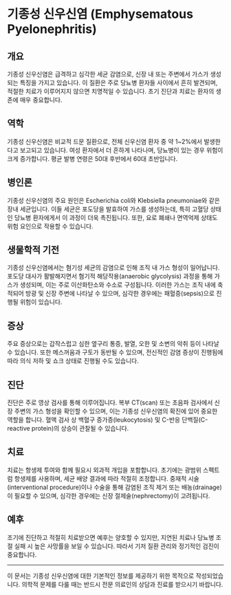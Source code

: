

# 기종성 신우신염 (Emphysematous Pyelonephritis)

## 개요
기종성 신우신염은 급격하고 심각한 세균 감염으로, 신장 내 또는 주변에서 가스가 생성되는 특징을 가지고 있습니다. 이 질환은 주로 당뇨병 환자들 사이에서 흔히 발견되며, 적절한 치료가 이루어지지 않으면 치명적일 수 있습니다. 초기 진단과 치료는 환자의 생존에 매우 중요합니다.

## 역학
기종성 신우신염은 비교적 드문 질환으로, 전체 신우신염 환자 중 약 1~2%에서 발생한다고 보고되고 있습니다. 여성 환자에서 더 흔하게 나타나며, 당뇨병이 있는 경우 위험이 크게 증가합니다. 평균 발병 연령은 50대 후반에서 60대 초반입니다.

## 병인론
기종성 신우신염의 주요 원인은 Escherichia coli와 Klebsiella pneumoniae와 같은 장내 세균입니다. 이들 세균은 포도당을 발효하여 가스를 생성하는데, 특히 고혈당 상태인 당뇨병 환자에게서 이 과정이 더욱 촉진됩니다. 또한, 요로 폐쇄나 면역억제 상태도 위험 요인으로 작용할 수 있습니다.

## 생물학적 기전
기종성 신우신염에서는 혐기성 세균의 감염으로 인해 조직 내 가스 형성이 일어납니다. 포도당 대사가 활발해지면서 혐기적 해당작용(anaerobic glycolysis) 과정을 통해 가스가 생성되며, 이는 주로 이산화탄소와 수소로 구성됩니다. 이러한 가스는 조직 내에 축적되어 방광 및 신장 주변에 나타날 수 있으며, 심각한 경우에는 패혈증(sepsis)으로 진행될 위험이 있습니다.

## 증상
주요 증상으로는 갑작스럽고 심한 옆구리 통증, 발열, 오한 및 소변의 악취 등이 나타날 수 있습니다. 또한 메스꺼움과 구토가 동반될 수 있으며, 전신적인 감염 증상이 진행됨에 따라 의식 저하 및 쇼크 상태로 진행될 수도 있습니다.

## 진단
진단은 주로 영상 검사를 통해 이루어집니다. 복부 CT(scan) 또는 초음파 검사에서 신장 주변의 가스 형성을 확인할 수 있으며, 이는 기종성 신우신염의 확진에 있어 중요한 역할을 합니다. 혈액 검사 상 백혈구 증가증(leukocytosis) 및 C-반응 단백질(C-reactive protein)의 상승이 관찰될 수 있습니다.

## 치료
치료는 항생제 투여와 함께 필요시 외과적 개입을 포함합니다. 초기에는 광범위 스펙트럼 항생제를 사용하며, 세균 배양 결과에 따라 적절히 조정합니다. 중재적 시술(interventional procedure)이나 수술을 통해 감염된 조직 제거 또는 배농(drainage)이 필요할 수 있으며, 심각한 경우에는 신장 절제술(nephrectomy)이 고려됩니다.

## 예후
조기에 진단하고 적절히 치료받으면 예후는 양호할 수 있지만, 지연된 치료나 당뇨병 조절 실패 시 높은 사망률을 보일 수 있습니다. 따라서 기저 질환 관리와 정기적인 검진이 중요합니다.

---

이 문서는 기종성 신우신염에 대한 기본적인 정보를 제공하기 위한 목적으로 작성되었습니다. 의학적 문제를 다룰 때는 반드시 전문 의료인의 상담과 진료를 받으시기 바랍니다.
